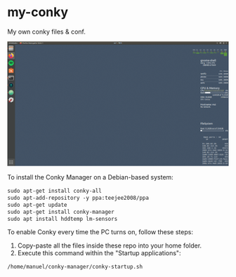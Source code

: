 my-conky
====

My own conky files & conf.

![result](images/conky.png)

To install the Conky Manager on a Debian-based system:

```
sudo apt-get install conky-all
sudo apt-add-repository -y ppa:teejee2008/ppa
sudo apt-get update
sudo apt-get install conky-manager
sudo apt install hddtemp lm-sensors
```

To enable Conky every time the PC turns on, follow these steps:

1. Copy-paste all the files inside these repo into your home folder.
2. Execute this command within the "Startup applications":

```
/home/manuel/conky-manager/conky-startup.sh
```
